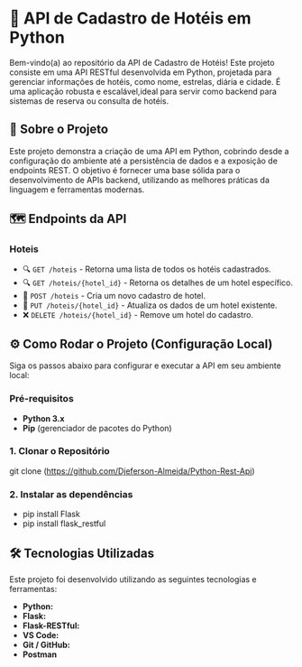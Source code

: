 # 🏨 API de Cadastro de Hotéis em Python

Bem-vindo(a) ao repositório da API de Cadastro de Hotéis! Este projeto consiste em uma API RESTful desenvolvida em Python, projetada para gerenciar informações de hotéis,
como nome, estrelas, diária e cidade. É uma aplicação robusta e escalável,ideal para servir como backend para sistemas de reserva ou consulta de hotéis.

## 🚀 Sobre o Projeto

Este projeto demonstra a criação de uma API em Python, cobrindo desde a configuração do ambiente até a persistência de dados e a exposição de endpoints REST. O objetivo é fornecer uma base sólida para o desenvolvimento de APIs backend, utilizando as melhores práticas da linguagem e ferramentas modernas.

## 🗺️ Endpoints da API

### Hoteis

* 🔍 `GET /hoteis` - Retorna uma lista de todos os hotéis cadastrados.
* 🔍 `GET /hoteis/{hotel_id}` - Retorna os detalhes de um hotel específico.
* 📝 `POST /hoteis` - Cria um novo cadastro de hotel.
* 🔄 `PUT /hoteis/{hotel_id}` - Atualiza os dados de um hotel existente.
* ❌ `DELETE /hoteis/{hotel_id}` - Remove um hotel do cadastro.

## ⚙️ Como Rodar o Projeto (Configuração Local)

Siga os passos abaixo para configurar e executar a API em seu ambiente local:

### Pré-requisitos
* **Python 3.x**
* **Pip** (gerenciador de pacotes do Python)

### 1. Clonar o Repositório
git clone (https://github.com/Djeferson-Almeida/Python-Rest-Api)

### 2. Instalar as dependências
* pip install Flask
* pip install flask_restful

## 🛠️ Tecnologias Utilizadas
Este projeto foi desenvolvido utilizando as seguintes tecnologias e ferramentas:

* **Python:** 
* **Flask:** 
* **Flask-RESTful:**
* **VS Code:** 
* **Git / GitHub:**
* **Postman**
